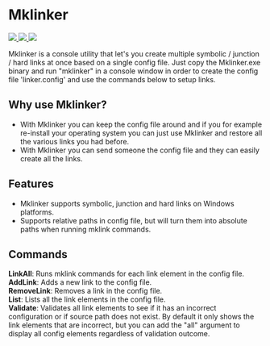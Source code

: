 # Mklinker
<p align="left">
	<a href="../../releases/latest">
		<img src="https://img.shields.io/github/v/release/rubenchristoffer/Mklinker.svg?style=flat" />
	</a>
	<a href="https://travis-ci.org/rubenchristoffer/Mklinker">
		<img src="https://travis-ci.org/rubenchristoffer/Mklinker.svg?branch=master" />
	</a>
	<a href="../../blob/master/LICENSE.md">
		<img src="https://img.shields.io/github/license/rubenchristoffer/Mklinker.svg?style=flat" />
	</a>
</p>

Mklinker is a console utility that let's you create multiple symbolic / junction / hard links at once based on a single config file. Just copy the Mklinker.exe binary and run "mklinker" in a console window in order to create the config file 'linker.config' and use the commands below to setup links.

## Why use Mklinker?
- With Mklinker you can keep the config file around and if you for example re-install your operating system you can just use Mklinker and restore all the various links you had before.
- With Mklinker you can send someone the config file and they can easily create all the links. 

## Features
- Mklinker supports symbolic, junction and hard links on Windows platforms.
- Supports relative paths in config file, but will turn them into absolute paths when running mklink commands.

## Commands
**LinkAll**:    Runs mklink commands for each link element in the config file.  
**AddLink**:    Adds a new link to the config file.  
**RemoveLink**: Removes a link in the config file.  
**List**:       Lists all the link elements in the config file.  
**Validate**:	Validates all link elements to see if it has an incorrect configuration or if source path does not exist. By default it only shows the link elements that are incorrect, but you can add the "all" argument to display all config elements regardless of validation outcome.  
